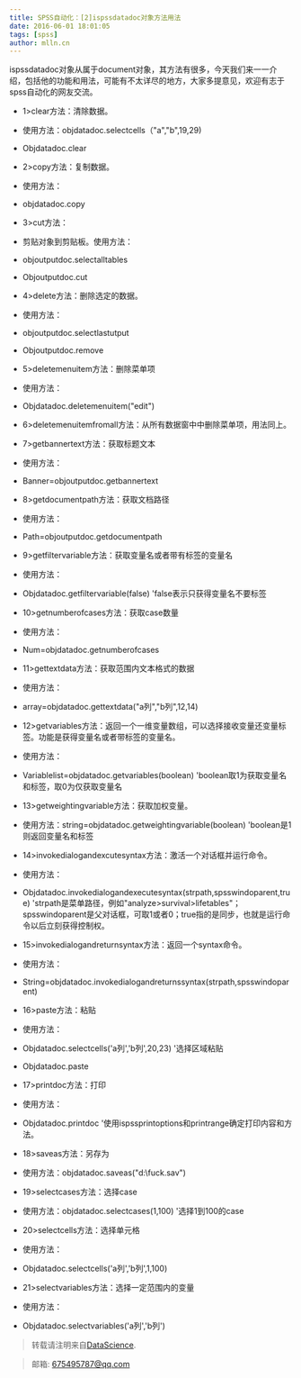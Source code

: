 ```yaml
---
title: SPSS自动化：[2]ispssdatadoc对象方法用法
date: 2016-06-01 18:01:05
tags: [spss]
author: mlln.cn
---
```

   ispssdatadoc对象从属于document对象，其方法有很多，今天我们来一一介绍，包括他的功能和用法，可能有不太详尽的地方，大家多提意见，欢迎有志于spss自动化的网友交流。

- 1>clear方法：清除数据。

- 使用方法：objdatadoc.selectcells（"a","b",19,29)

- Objdatadoc.clear

- 2>copy方法：复制数据。

- 使用方法：

- objdatadoc.copy

- 3>cut方法：

- 剪贴对象到剪贴板。使用方法：

- objoutputdoc.selectalltables

- Objoutputdoc.cut

- 4>delete方法：删除选定的数据。

- 使用方法：

- objoutputdoc.selectlastutput

- Objoutputdoc.remove

- 5>deletemenuitem方法：删除菜单项

- 使用方法：

- Objdatadoc.deletemenuitem("edit")

- 6>deletemenuitemfromall方法：从所有数据窗中中删除菜单项，用法同上。

- 7>getbannertext方法：获取标题文本

- 使用方法：

- Banner=objoutputdoc.getbannertext

- 8>getdocumentpath方法：获取文档路径

- 使用方法：

- Path=objoutputdoc.getdocumentpath

- 9>getfiltervariable方法：获取变量名或者带有标签的变量名

- 使用方法：

- Objdatadoc.getfiltervariable(false)   'false表示只获得变量名不要标签

- 10>getnumberofcases方法：获取case数量

- 使用方法：

- Num=objdatadoc.getnumberofcases

- 11>gettextdata方法：获取范围内文本格式的数据

- 使用方法：

- array=objdatadoc.gettextdata("a列","b列",12,14)

- 12>getvariables方法：返回一个一维变量数组，可以选择接收变量还变量标签。功能是获得变量名或者带标签的变量名。

- 使用方法：

- Variablelist=objdatadoc.getvariables(boolean)           'boolean取1为获取变量名和标签，取0为仅获取变量名

- 13>getweightingvariable方法：获取加权变量。

- 使用方法：string=objdatadoc.getweightingvariable(boolean)          'boolean是1则返回变量名和标签

- 14>invokedialogandexcutesyntax方法：激活一个对话框并运行命令。

- 使用方法：

- Objdatadoc.invokedialogandexecutesyntax(strpath,spsswindoparent,true)     'strpath是菜单路径，例如"analyze>survival>lifetables"；spsswindoparent是父对话框，可取1或者0；true指的是同步，也就是运行命令以后立刻获得控制权。

- 15>invokedialogandreturnsyntax方法：返回一个syntax命令。

- 使用方法：

- String=objdatadoc.invokedialogandreturnssyntax(strpath,spsswindoparent)

- 16>paste方法：粘贴

- 使用方法：

- Objdatadoc.selectcells('a列','b列',20,23)    '选择区域粘贴

- Objdatadoc.paste

- 17>printdoc方法：打印

- 使用方法：

- Objdatadoc.printdoc     '使用ispssprintoptions和printrange确定打印内容和方法。

- 18>saveas方法：另存为

- 使用方法：objdatadoc.saveas("d:\fuck.sav")

- 19>selectcases方法：选择case

- 使用方法：objdatadoc.selectcases(1,100)     '选择1到100的case

- 20>selectcells方法：选择单元格

- 使用方法：

- Objdatadoc.selectcells('a列','b列',1,100)

- 21>selectvariables方法：选择一定范围内的变量

- 使用方法：

- Objdatadoc.selectvariables('a列','b列')

> 转载请注明来自[DataScience](http://mlln.cn).

> 邮箱: 675495787@qq.com 
